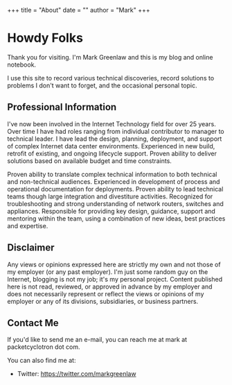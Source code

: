 +++
title = "About"
date = ""
author = "Mark"
+++

# Howdy Folks

Thank you for visiting. I'm Mark Greenlaw and this is my blog and online notebook.

I use this site to record various technical discoveries, record solutions to problems I don't want to forget, and the occasional personal topic.

## Professional Information

I've now been involved in the Internet Technology field for over 25 years. Over time I have had roles ranging from individual contributor to manager to technical leader. I have lead the design, planning, deployment, and support of complex Internet data center environments. Experienced in new build, retrofit of existing, and ongoing lifecycle support. Proven ability to deliver solutions based on available budget and time constraints.

Proven ability to translate complex technical information to both technical and non-technical audiences. Experienced in development of process and operational documentation for deployments. Proven ability to lead technical teams though large integration and divestiture activities. Recognized for troubleshooting and strong understanding of network routers, switches and appliances. Responsible for providing key design, guidance, support and mentoring within the team, using a combination of new ideas, best practices and expertise.

## Disclaimer

Any views or opinions expressed here are strictly my own and not those of my employer (or any past employer). I'm just some random guy on the Internet, blogging is not my job; it's my personal project. Content published here is not read, reviewed, or approved in advance by my employer and does not necessarily represent or reflect the views or opinions of my employer or any of its divisions, subsidiaries, or business partners.

## Contact Me

If you'd like to send me an e-mail, you can reach me at mark at packetcyclotron dot com.

You can also find me at:

 - Twitter: https://twitter.com/markgreenlaw
